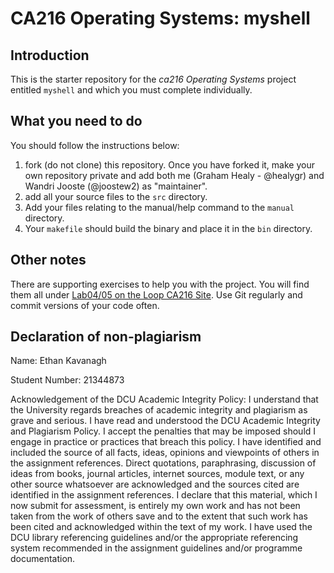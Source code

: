 # CA216 Operating Systems: myshell

## Introduction

This is the starter repository for the _ca216 Operating Systems_ project entitled `myshell` and which you must complete individually.

## What you need to do


You should follow the instructions below:

1. fork (do not clone) this repository.  Once you have forked it, make your own repository private and add both me (Graham Healy - @healygr) and Wandri Jooste (@joostew2) as "maintainer".
2. add all your source files to the `src` directory.
3. Add your files relating to the manual/help command to the `manual` directory.
4. Your `makefile` should build the binary and place it in the `bin` directory.

## Other notes
There are supporting exercises to help you with the project.  You will find them all under  [Lab04/05 on the Loop CA216 Site](https://loop.dcu.ie/mod/book/view.php?id=2054177).  Use Git regularly and commit versions of your code often.


## Declaration of non-plagiarism
Name: Ethan Kavanagh

Student Number: 21344873

Acknowledgement of the DCU Academic Integrity Policy:
I understand that the University regards breaches of academic integrity and plagiarism as grave 
and serious. I have read and understood the DCU Academic Integrity and Plagiarism Policy. I accept
the penalties that may be imposed should I engage in practice or practices that breach this policy. 
I have identified and included the source of all facts, ideas, opinions and viewpoints of others
in the assignment references. Direct quotations, paraphrasing, discussion of ideas from books,
journal articles, internet sources, module text, or any other source whatsoever are acknowledged
and the sources cited are identified in the assignment references. I declare that this material,
which I now submit for assessment, is entirely my own work and has not been taken from the work of
others save and to the extent that such work has been cited and acknowledged within the text of my
work. I have used the DCU library referencing guidelines and/or the appropriate referencing system
recommended in the assignment guidelines and/or programme documentation.
